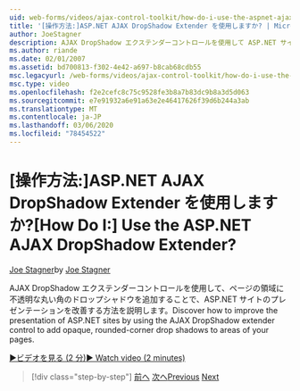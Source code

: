 ```yaml
---
uid: web-forms/videos/ajax-control-toolkit/how-do-i-use-the-aspnet-ajax-dropshadow-extender
title: '[操作方法:]ASP.NET AJAX DropShadow Extender を使用しますか? | Microsoft Docs'
author: JoeStagner
description: AJAX DropShadow エクステンダーコントロールを使用して ASP.NET サイトのプレゼンテーションを改善する方法について説明します。領域に不透明な丸いコーナードロップシャドウを追加します...
ms.author: riande
ms.date: 02/01/2007
ms.assetid: bd700813-f302-4e42-a697-b8cab68cdb55
msc.legacyurl: /web-forms/videos/ajax-control-toolkit/how-do-i-use-the-aspnet-ajax-dropshadow-extender
msc.type: video
ms.openlocfilehash: f2e2cefc8c75c9528fe3b8a7b83dc9b8a3d5d063
ms.sourcegitcommit: e7e91932a6e91a63e2e46417626f39d6b244a3ab
ms.translationtype: MT
ms.contentlocale: ja-JP
ms.lasthandoff: 03/06/2020
ms.locfileid: "78454522"
---
```

# <a name="how-do-i-use-the-aspnet-ajax-dropshadow-extender"></a><span data-ttu-id="b5331-104">[操作方法:]ASP.NET AJAX DropShadow Extender を使用しますか?</span><span class="sxs-lookup"><span data-stu-id="b5331-104">[How Do I:] Use the ASP.NET AJAX DropShadow Extender?</span></span>

<span data-ttu-id="b5331-105">[Joe Stagner](https://github.com/JoeStagner)</span><span class="sxs-lookup"><span data-stu-id="b5331-105">by [Joe Stagner](https://github.com/JoeStagner)</span></span>

<span data-ttu-id="b5331-106">AJAX DropShadow エクステンダーコントロールを使用して、ページの領域に不透明な丸い角のドロップシャドウを追加することで、ASP.NET サイトのプレゼンテーションを改善する方法を説明します。</span><span class="sxs-lookup"><span data-stu-id="b5331-106">Discover how to improve the presentation of ASP.NET sites by using the AJAX DropShadow extender control to add opaque, rounded-corner drop shadows to areas of your pages.</span></span>

[<span data-ttu-id="b5331-107">&#9654;ビデオを見る (2 分)</span><span class="sxs-lookup"><span data-stu-id="b5331-107">&#9654; Watch video (2 minutes)</span></span>](https://channel9.msdn.com/Blogs/ASP-NET-Site-Videos/how-do-i-use-the-aspnet-ajax-dropshadow-extender)

> [!div class="step-by-step"]
> <span data-ttu-id="b5331-108">[前へ](how-do-i-use-the-aspnet-ajax-togglebutton-extender.md)
> [次へ](how-do-i-use-the-aspnet-ajax-passwordstrength-extender.md)</span><span class="sxs-lookup"><span data-stu-id="b5331-108">[Previous](how-do-i-use-the-aspnet-ajax-togglebutton-extender.md)
[Next](how-do-i-use-the-aspnet-ajax-passwordstrength-extender.md)</span></span>
